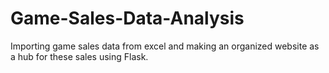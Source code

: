 # Game-Sales-Data-Analysis
Importing game sales data from excel and making an organized website as a hub for these sales using Flask.

